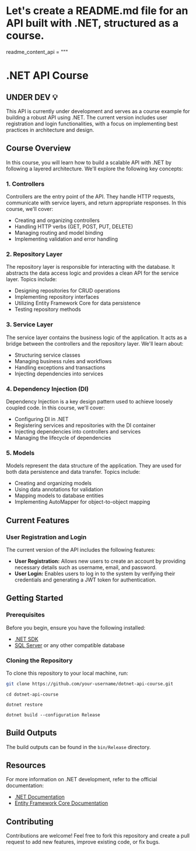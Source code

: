 # Let's create a README.md file for an API built with .NET, structured as a course.
readme_content_api = """
# .NET API Course

## UNDER DEV 💡

This API is currently under development and serves as a course example for building a robust API using .NET. The current version includes user registration and login functionalities, with a focus on implementing best practices in architecture and design.

## Course Overview

In this course, you will learn how to build a scalable API with .NET by following a layered architecture. We'll explore the following key concepts:

### 1. Controllers

Controllers are the entry point of the API. They handle HTTP requests, communicate with service layers, and return appropriate responses. In this course, we'll cover:

- Creating and organizing controllers
- Handling HTTP verbs (GET, POST, PUT, DELETE)
- Managing routing and model binding
- Implementing validation and error handling

### 2. Repository Layer

The repository layer is responsible for interacting with the database. It abstracts the data access logic and provides a clean API for the service layer. Topics include:

- Designing repositories for CRUD operations
- Implementing repository interfaces
- Utilizing Entity Framework Core for data persistence
- Testing repository methods

### 3. Service Layer

The service layer contains the business logic of the application. It acts as a bridge between the controllers and the repository layer. We'll learn about:

- Structuring service classes
- Managing business rules and workflows
- Handling exceptions and transactions
- Injecting dependencies into services

### 4. Dependency Injection (DI)

Dependency Injection is a key design pattern used to achieve loosely coupled code. In this course, we'll cover:

- Configuring DI in .NET
- Registering services and repositories with the DI container
- Injecting dependencies into controllers and services
- Managing the lifecycle of dependencies

### 5. Models

Models represent the data structure of the application. They are used for both data persistence and data transfer. Topics include:

- Creating and organizing models
- Using data annotations for validation
- Mapping models to database entities
- Implementing AutoMapper for object-to-object mapping

## Current Features

### User Registration and Login

The current version of the API includes the following features:

- **User Registration:** Allows new users to create an account by providing necessary details such as username, email, and password.
- **User Login:** Enables users to log in to the system by verifying their credentials and generating a JWT token for authentication.

## Getting Started

### Prerequisites

Before you begin, ensure you have the following installed:

- [.NET SDK](https://dotnet.microsoft.com/download)
- [SQL Server](https://www.microsoft.com/en-us/sql-server/sql-server-downloads) or any other compatible database

### Cloning the Repository

To clone this repository to your local machine, run:

```bash
git clone https://github.com/your-username/dotnet-api-course.git
```
```
cd dotnet-api-course
```
```
dotnet restore
```
```
dotnet build --configuration Release
```

## Build Outputs

The build outputs can be found in the `bin/Release` directory.

## Resources

For more information on .NET development, refer to the official documentation:

- [.NET Documentation](https://docs.microsoft.com/dotnet/)
- [Entity Framework Core Documentation](https://docs.microsoft.com/ef/)

## Contributing

Contributions are welcome! Feel free to fork this repository and create a pull request to add new features, improve existing code, or fix bugs.
